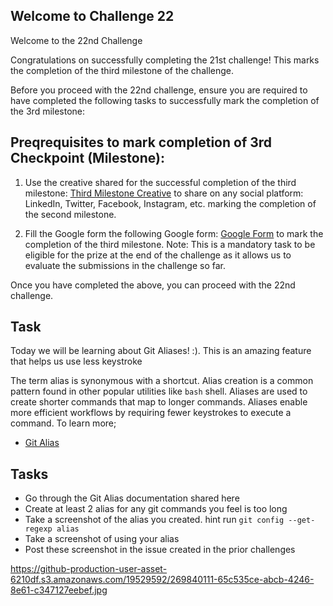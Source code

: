 ## Welcome to Challenge 22

Welcome to the 22nd Challenge 

Congratulations on successfully completing the 21st challenge! This marks the completion of the third milestone of the challenge.

Before you proceed with the 22nd challenge, ensure you are required to have completed the following tasks to successfully mark the completion of the 3rd milestone: 

## Preqrequisites to mark completion of 3rd Checkpoint (Milestone):

1. Use the creative shared for the successful completion of the third milestone: [Third Milestone Creative](https://github-production-user-asset-6210df.s3.amazonaws.com/19529592/269840111-65c535ce-abcb-4246-8e61-c347127eebef.jpg) to share on any social platform: LinkedIn, Twitter, Facebook, Instagram, etc. marking the completion of the second milestone.

2. Fill the Google form the following Google form: [Google Form](https://forms.gle/FJNAM11ajPkhXx5N6) to mark the completion of the third milestone. Note: This is a mandatory task to be eligible for the prize at the end of the challenge as it allows us to evaluate the submissions in the challenge so far.


Once you have completed the above, you can proceed with the 22nd challenge.


## Task 

Today we will be learning about Git Aliases! :). This is an amazing feature that helps us use less keystroke

 The term alias is synonymous with a shortcut. Alias creation is a common pattern found in other popular utilities like `bash` shell. Aliases are used to create shorter commands that map to longer commands. Aliases enable more efficient workflows by requiring fewer keystrokes to execute a command. To learn more;

 - [Git Alias](https://www.atlassian.com/git/tutorials/git-alias)

  ## Tasks

 - Go through the Git Alias documentation shared here
 - Create at least 2 alias for any git commands you feel is too long
 - Take a screenshot of the alias you created. hint run `git config --get-regexp alias`
 - Take a screenshot of using your alias
 - Post these screenshot in the issue created in the prior challenges 




 https://github-production-user-asset-6210df.s3.amazonaws.com/19529592/269840111-65c535ce-abcb-4246-8e61-c347127eebef.jpg